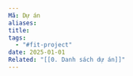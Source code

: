 ```yaml
---
Mã: Dự án
aliases: 
title: 
tags:
  - "#fit-project"
date: 2025-01-01
Related: "[[0. Danh sách dự án]]"
---
```

